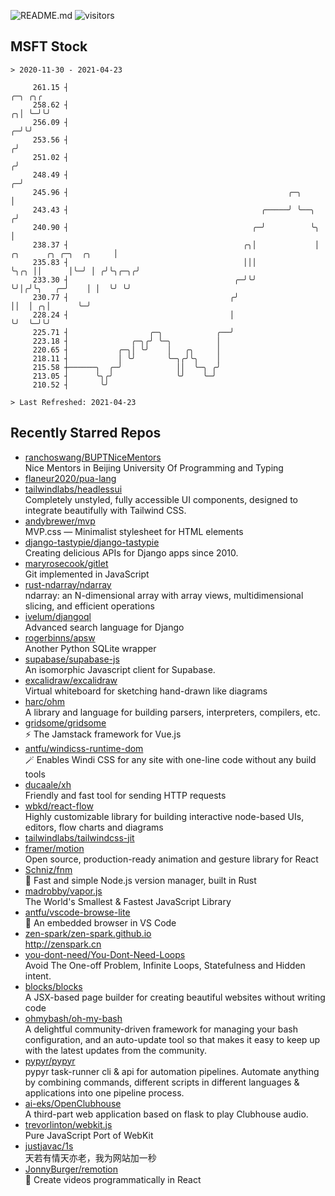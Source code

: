 ![README.md](https://github.com/Gerhut/Gerhut/workflows/README.md/badge.svg)
![visitors](https://visitors.vercel.app/Gerhut/Gerhut?token=8cf69d1f6813d272ef062726b6070c9be4ff72038cfe5a7ded7384a8da65d866)

## MSFT Stock

```
> 2020-11-30 - 2021-04-23

     261.15 ┤                                                                                            ╭─╮ ╭╮╭ 
     258.62 ┤                                                                                          ╭╮│ ╰─╯╰╯ 
     256.09 ┤                                                                                        ╭─╯╰╯       
     253.56 ┤                                                                                       ╭╯           
     251.02 ┤                                                                                      ╭╯            
     248.49 ┤                                                                                    ╭─╯             
     245.96 ┤                                                 ╭─╮                                │               
     243.43 ┤                                           ╭─────╯ ╰──╮                            ╭╯               
     240.90 ┤                                         ╭─╯          ╰╮                           │                
     238.37 ┤                                       ╭╮│             │    ╭╮      ╭╮ ╭─╮  ╭╮     │                
     235.83 ┤                                       │││             ╰╮╭╮ ││      │╰─╯ │ ╭╯╰╮╭─╮╭╯                
     233.30 ┤                                     ╭─╯╰╯              ╰╯│╭╯╰╮   ╭─╯    │ │  ╰╯ ╰╯                 
     230.77 ┤                                    ╭╯                    ││  │ ╭╮│      ╰─╯                        
     228.24 ┤                                    │                     ╰╯  ╰─╯╰╯                                 
     225.71 ┤                  ╭─╮            ╭──╯                                                               
     223.18 ┤              ╭─╮╭╯ ╰─╮          │                                                                  
     220.65 ┤           ╭─╮│ ╰╯    │   ╭╮     │                                                                  
     218.11 ┤           │ ╰╯       ╰─╮╭╯╰╮    │                                                                  
     215.58 ┼──────╮  ╭─╯            ││  ╰─╮ ╭╯                                                                  
     213.05 ┤      ╰╮╭╯              ╰╯    ╰─╯                                                                   
     210.52 ┤       ╰╯                                                                                           

> Last Refreshed: 2021-04-23
```

## Recently Starred Repos

- [ranchoswang/BUPTNiceMentors](https://github.com/ranchoswang/BUPTNiceMentors)  
  Nice Mentors in Beijing University Of Programming and Typing 
- [flaneur2020/pua-lang](https://github.com/flaneur2020/pua-lang)  
- [tailwindlabs/headlessui](https://github.com/tailwindlabs/headlessui)  
  Completely unstyled, fully accessible UI components, designed to integrate beautifully with Tailwind CSS.
- [andybrewer/mvp](https://github.com/andybrewer/mvp)  
  MVP.css — Minimalist stylesheet for HTML elements
- [django-tastypie/django-tastypie](https://github.com/django-tastypie/django-tastypie)  
  Creating delicious APIs for Django apps since 2010.
- [maryrosecook/gitlet](https://github.com/maryrosecook/gitlet)  
  Git implemented in JavaScript
- [rust-ndarray/ndarray](https://github.com/rust-ndarray/ndarray)  
  ndarray: an N-dimensional array with array views, multidimensional slicing, and efficient operations
- [ivelum/djangoql](https://github.com/ivelum/djangoql)  
  Advanced search language for Django
- [rogerbinns/apsw](https://github.com/rogerbinns/apsw)  
  Another Python SQLite wrapper
- [supabase/supabase-js](https://github.com/supabase/supabase-js)  
  An isomorphic Javascript client for Supabase.
- [excalidraw/excalidraw](https://github.com/excalidraw/excalidraw)  
  Virtual whiteboard for sketching hand-drawn like diagrams
- [harc/ohm](https://github.com/harc/ohm)  
  A library and language for building parsers, interpreters, compilers, etc.
- [gridsome/gridsome](https://github.com/gridsome/gridsome)  
  ⚡️ The Jamstack framework for Vue.js
- [antfu/windicss-runtime-dom](https://github.com/antfu/windicss-runtime-dom)  
  🪄 Enables Windi CSS for any site with one-line code without any build tools 
- [ducaale/xh](https://github.com/ducaale/xh)  
  Friendly and fast tool for sending HTTP requests
- [wbkd/react-flow](https://github.com/wbkd/react-flow)  
  Highly customizable library for building interactive node-based UIs, editors, flow charts and diagrams 
- [tailwindlabs/tailwindcss-jit](https://github.com/tailwindlabs/tailwindcss-jit)  
- [framer/motion](https://github.com/framer/motion)  
  Open source, production-ready animation and gesture library for React
- [Schniz/fnm](https://github.com/Schniz/fnm)  
  🚀 Fast and simple Node.js version manager, built in Rust
- [madrobby/vapor.js](https://github.com/madrobby/vapor.js)  
  The World's Smallest & Fastest JavaScript Library
- [antfu/vscode-browse-lite](https://github.com/antfu/vscode-browse-lite)  
  🚀 An embedded browser in VS Code
- [zen-spark/zen-spark.github.io](https://github.com/zen-spark/zen-spark.github.io)  
  http://zenspark.cn
- [you-dont-need/You-Dont-Need-Loops](https://github.com/you-dont-need/You-Dont-Need-Loops)  
  Avoid The One-off Problem, Infinite Loops, Statefulness and Hidden intent.
- [blocks/blocks](https://github.com/blocks/blocks)  
  A JSX-based page builder for creating beautiful websites without writing code
- [ohmybash/oh-my-bash](https://github.com/ohmybash/oh-my-bash)  
  A delightful community-driven framework for managing your bash configuration, and an auto-update tool so that makes it easy to keep up with the latest updates from the community.
- [pypyr/pypyr](https://github.com/pypyr/pypyr)  
  pypyr task-runner cli & api for automation pipelines. Automate anything by combining commands, different scripts in different languages & applications into one pipeline process.
- [ai-eks/OpenClubhouse](https://github.com/ai-eks/OpenClubhouse)  
  A third-part web application based on flask to play Clubhouse audio.
- [trevorlinton/webkit.js](https://github.com/trevorlinton/webkit.js)  
  Pure JavaScript Port of WebKit
- [justjavac/1s](https://github.com/justjavac/1s)  
  天若有情天亦老，我为网站加一秒
- [JonnyBurger/remotion](https://github.com/JonnyBurger/remotion)  
  🎥      Create videos programmatically in React
